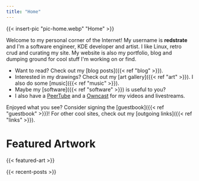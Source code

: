```yaml
---
title: "Home"
---
```


{{< insert-pic "pic-home.webp" "Home" >}}

Welcome to my personal corner of the Internet! My username is **redstrate** and I'm a software engineer, KDE developer and artist. I like Linux, retro crud and curating my site. My website is also my portfolio, blog and dumping ground for cool stuff I'm working on or find.

* Want to read? Check out my [blog posts]({{< ref "blog" >}}).
* Interested in my drawings? Check out my [art gallery]({{< ref "art" >}}). I also do some [music]({{< ref "music" >}}).
* Maybe my [software]({{< ref "software" >}}) is useful to you?
* I also have a [PeerTube](https://tube.ryne.moe/@redchannel) and a [Owncast](https://owncast.online/) for my videos and livestreams.

Enjoyed what you see? Consider signing the [guestbook]({{< ref "guestbook" >}})! For other cool sites, check out my [outgoing links]({{< ref "links" >}}).

# Featured Artwork
{{< featured-art >}}

{{< recent-posts >}}
